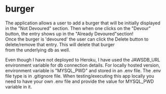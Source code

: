 # burger
The application allows a user to add a burger that will be initially displayed in the "Not Devoured" section. Then when one clicks on the "Devour" button, the entry shows up in the "Already Devoured"section! </br> 
Once the burger is 'devoured' the user can click the Delete button to delete/remove that entry. This will delete that burger </br>
from the underlying db as well.</br>

Even though I have not deployed to Heroku, I have used the JAWSDB_URL environment variable for db connection details. For locally hosted version, environment variable is "MYSQL_PWD" and stored in an .env file. The .env file type is in .gitignore file. When testing/executing this app locally you need to have your own .env file and provide the value for MYSQL_PWD variable in it.</br>

